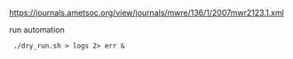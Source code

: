 

https://journals.ametsoc.org/view/journals/mwre/136/1/2007mwr2123.1.xml

run automation 

` ./dry_run.sh > logs 2> err &`
